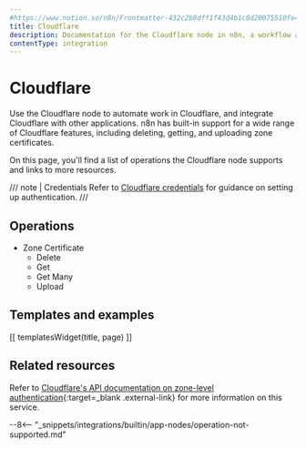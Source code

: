 ```yaml
---
#https://www.notion.so/n8n/Frontmatter-432c2b8dff1f43d4b1c8d20075510fe4
title: Cloudflare
description: Documentation for the Cloudflare node in n8n, a workflow automation platform. Includes details of operations and configuration, and links to examples and credentials information.
contentType: integration
---
```


# Cloudflare

Use the Cloudflare node to automate work in Cloudflare, and integrate Cloudflare with other applications. n8n has built-in support for a wide range of Cloudflare features, including deleting, getting, and uploading zone certificates.

On this page, you'll find a list of operations the Cloudflare node supports and links to more resources.

/// note | Credentials
Refer to [Cloudflare  credentials](/integrations/builtin/credentials/cloudflare/) for guidance on setting up authentication. 
///

## Operations

* Zone Certificate
	* Delete
	* Get
	* Get Many
	* Upload

## Templates and examples

<!-- see https://www.notion.so/n8n/Pull-in-templates-for-the-integrations-pages-37c716837b804d30a33b47475f6e3780 -->
[[ templatesWidget(title, page) ]]

## Related resources

Refer to [Cloudflare's API documentation on zone-level authentication](https://api.cloudflare.com/#zone-level-authenticated-origin-pulls-properties){:target=_blank .external-link} for more information on this service.

--8<-- "_snippets/integrations/builtin/app-nodes/operation-not-supported.md"

